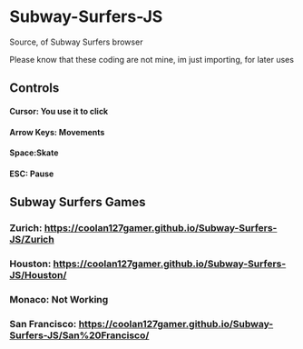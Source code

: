 # Subway-Surfers-JS
Source, of Subway Surfers browser

  Please know that these coding are not mine, im just importing, for later uses
  
  ## Controls
#### Cursor: You use it to click
#### Arrow Keys: Movements
#### Space:Skate
#### ESC: Pause

  ## Subway Surfers Games
### Zurich: https://coolan127gamer.github.io/Subway-Surfers-JS/Zurich
### Houston: https://coolan127gamer.github.io/Subway-Surfers-JS/Houston/
### Monaco: Not Working
### San Francisco: https://coolan127gamer.github.io/Subway-Surfers-JS/San%20Francisco/
